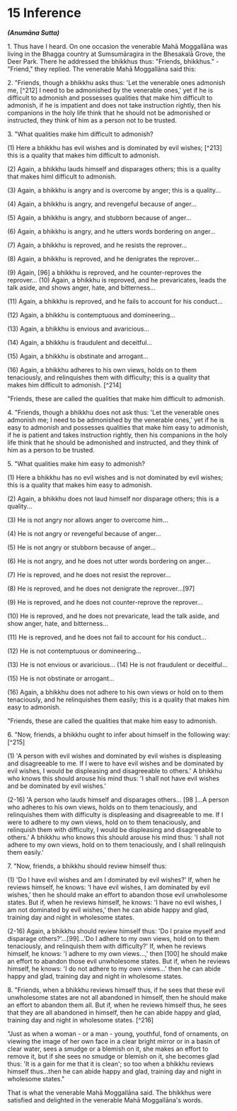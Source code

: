 # 15 Inference
***(Anumāna Sutta)***

1\. Thus have I heard. On one occasion the venerable Mahā Moggallāna was living in the Bhagga country at Sumsumāragira in the Bhesakalā Grove, the Deer Park. There he addressed the bhikkhus thus: "Friends, bhikkhus." - "Friend," they replied. The venerable Mahā Moggallāna said this:

2\. "Friends, though a bhikkhu asks thus: 'Let the venerable ones admonish me, [^212] I need to be admonished by the venerable ones,' yet if he is difficult to admonish and possesses qualities that make him difficult to admonish, if he is impatient and does not take instruction rightly, then his companions in the holy life think that he should not be admonished or instructed, they think of him as a person not to be trusted.

3\. "What qualities make him difficult to admonish?

(1) Here a bhikkhu has evil wishes and is dominated by evil wishes; [^213] this is a quality that makes him difficult to admonish.

(2) Again, a bhikkhu lauds himself and disparages others; this is a quality that makes himl difficult to admonish.

(3) Again, a bhikkhu is angry and is overcome by anger; this is a quality...

(4) Again, a bhikkhu is angry, and revengeful because of anger...

(5) Again, a bhikkhu is angry, and stubborn because of anger...

(6) Again, a bhikkhu is angry, and he utters words bordering on anger...

(7) Again, a bhikkhu is reproved, and he resists the reprover...

(8) Again, a bhikkhu is reproved, and he denigrates the reprover...

(9) Again, [96] a bhikkhu is reproved, and he counter-reproves the reprover...
(10) Again, a bhikkhu is reproved, and he prevaricates, leads the talk aside, and shows anger, hate, and bitterness...

(11) Again, a bhikkhu is reproved, and he fails to account for his conduct...

(12) Again, a bhikkhu is contemptuous and domineering...

(13) Again, a bhikkhu is envious and avaricious...

(14) Again, a bhikkhu is fraudulent and deceitful...

(15) Again, a bhikkhu is obstinate and arrogant...

(16) Again, a bhikkhu adheres to his own views, holds on to them tenaciously, and relinquishes them with difficulty; this is a quality that makes him difficult to admonish. [^214]

"Friends, these are called the qualities that make him difficult to admonish.

4\. "Friends, though a bhikkhu does not ask thus: 'Let the venerable ones admonish me; I need to be admonished by the venerable ones,' yet if he is easy to admonish and possesses qualities that make him easy to admonish, if he is patient and takes instruction rightly, then his companions in the holy life think that he should be admonished and instructed, and they think of him as a person to be trusted.

5\. "What qualities make him easy to admonish?

(1) Here a bhikkhu has no evil wishes and is not dominated by evil wishes; this is a quality that makes him easy to admonish.

(2) Again, a bhikkhu does not laud himself nor disparage others; this is a quality...

(3) He is not angry nor allows anger to overcome him...

(4) He is not angry or revengeful because of anger...

(5) He is not angry or stubborn because of anger...

(6) He is not angry, and he does not utter words bordering on anger...

(7) He is reproved, and he does not resist the reprover...

(8) He is reproved, and he does not denigrate the reprover...[97]

(9) He is reproved, and he does not counter-reprove the reprover...

(10) He is reproved, and he does not prevaricate, lead the talk aside, and show anger, hate, and bitterness...

(11) He is reproved, and he does not fail to account for his conduct...

(12) He is not contemptuous or domineering...

(13) He is not envious or avaricious...
(14) He is not fraudulent or deceitful...

(15) He is not obstinate or arrogant...

(16) Again, a bhikkhu does not adhere to his own views or hold on to them tenaciously, and he relinquishes them easily; this is a quality that makes him easy to admonish.

"Friends, these are called the qualities that make him easy to admonish.

6\. "Now, friends, a bhikkhu ought to infer about himself in the following way: [^215]

(1) 'A person with evil wishes and dominated by evil wishes is displeasing and disagreeable to me. If I were to have evil wishes and be dominated by evil wishes, I would be displeasing and disagreeable to others.' A bhikkhu who knows this should arouse his mind thus: 'I shall not have evil wishes and be dominated by evil wishes.'

(2-16) 'A person who lauds himself and disparages others... [98 ]...A person who adheres to his own views, holds on to them tenaciously, and relinquishes them with difficulty is displeasing and disagreeable to me. If I were to adhere to my own views, hold on to them tenaciously, and relinquish them with difficulty, I would be displeasing and disagreeable to others.' A bhikkhu who knows this should arouse his mind thus: 'I shall not adhere to my own views, hold on to them tenaciously, and I shall relinquish them easily.'

7\. "Now, friends, a bhikkhu should review himself thus:

(1) 'Do I have evil wishes and am I dominated by evil wishes?' If, when he reviews himself, he knows: 'I have evil wishes, I am dominated by evil wishes,' then he should make an effort to abandon those evil unwholesome states. But if, when he reviews himself, he knows: 'I have no evil wishes, I am not dominated by evil wishes,' then he can abide happy and glad, training day and night in wholesome states.

(2-16) Again, a bhikkhu should review himself thus: 'Do I praise myself and disparage others?'...[99]...'Do I adhere to my own views, hold on to them tenaciously, and relinquish them with difficulty?' If, when he reviews himself, he knows: 'I adhere to my own views...,' then [100] he should make an effort to abandon those evil unwholesome states. But if, when he reviews himself, he knows: 'I do not adhere to my own
views...' then he can abide happy and glad, training day and night in wholesome states.

8\. "Friends, when a bhikkhu reviews himself thus, if he sees that these evil unwholesome states are not all abandoned in himself, then he should make an effort to abandon them all. But if, when he reviews himself thus, he sees that they are all abandoned in himself, then he can abide happy and glad, training day and night in wholesome states. [^216]

"Just as when a woman - or a man - young, youthful, fond of ornaments, on viewing the image of her own face in a clear bright mirror or in a basin of clear water, sees a smudge or a blemish on it, she makes an effort to remove it, but if she sees no smudge or blemish on it, she becomes glad thus: 'It is a gain for me that it is clean'; so too when a bhikkhu reviews himself thus...then he can abide happy and glad, training day and night in wholesome states."

That is what the venerable Mahā Moggallāna said. The bhikkhus were satisfied and delighted in the venerable Mahā Moggallāna's words.